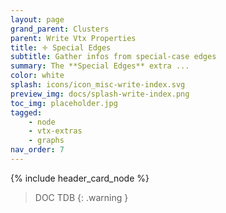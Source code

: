 ```yaml
---
layout: page
grand_parent: Clusters
parent: Write Vtx Properties
title: 🝊 Special Edges
subtitle: Gather infos from special-case edges
summary: The **Special Edges** extra ...
color: white
splash: icons/icon_misc-write-index.svg
preview_img: docs/splash-write-index.png
toc_img: placeholder.jpg
tagged: 
    - node
    - vtx-extras
    - graphs
nav_order: 7
---
```


{% include header_card_node %}

> DOC TDB
{: .warning }